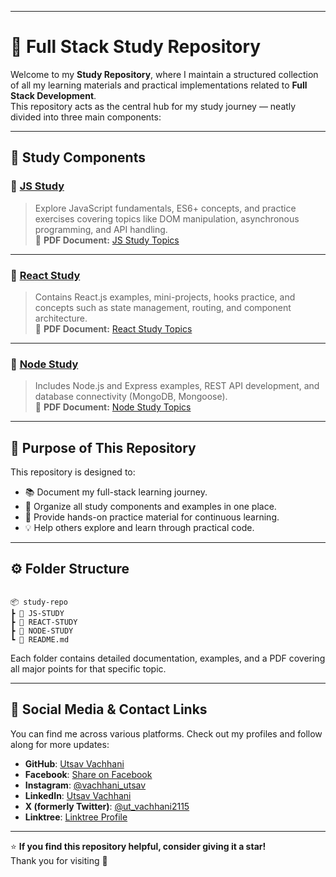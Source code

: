 
---

# 📘 Full Stack Study Repository

Welcome to my **Study Repository**, where I maintain a structured collection of all my learning materials and practical implementations related to **Full Stack Development**.  
This repository acts as the central hub for my study journey — neatly divided into three main components:

---

## 📂 Study Components

### 🔹 [JS Study](./JS-STUDY)
> Explore JavaScript fundamentals, ES6+ concepts, and practice exercises covering topics like DOM manipulation, asynchronous programming, and API handling.  
📄 **PDF Document:** [JS Study Topics](./js-topics-practice.pdf)

---

### 🔹 [React Study](./REACT-STUDY)
> Contains React.js examples, mini-projects, hooks practice, and concepts such as state management, routing, and component architecture.  
📄 **PDF Document:** [React Study Topics](./react-topics-practice.pdf)

---

### 🔹 [Node Study](./NODE-STUDY)
> Includes Node.js and Express examples, REST API development, and database connectivity (MongoDB, Mongoose).  
📄 **PDF Document:** [Node Study Topics](./nodejs-topics-practice.pdf)

---

## 🧠 Purpose of This Repository

This repository is designed to:
- 📚 Document my full-stack learning journey.
- 🧩 Organize all study components and examples in one place.
- 🧠 Provide hands-on practice material for continuous learning.
- 💡 Help others explore and learn through practical code.

---

## ⚙️ Folder Structure

```

📦 study-repo
┣ 📂 JS-STUDY
┣ 📂 REACT-STUDY
┣ 📂 NODE-STUDY
┗ 📄 README.md

```

Each folder contains detailed documentation, examples, and a PDF covering all major points for that specific topic.

---

## 👥 Social Media & Contact Links

You can find me across various platforms. Check out my profiles and follow along for more updates:

- **GitHub**: [Utsav Vachhani](https://github.com/utsavvachhani)
- **Facebook**: [Share on Facebook](https://www.facebook.com/share/XuhgoNWwae9jKxkj/?mibextid=qi2Omg)
- **Instagram**: [@vachhani_utsav](https://www.instagram.com/vachhani_utsav)
- **LinkedIn**: [Utsav Vachhani](https://www.linkedin.com/in/vachhani-utsav-21ut75/)
- **X (formerly Twitter)**: [@ut_vachhani2115](https://x.com/ut_vachhani2115?t=EItJcQaI9oTviQcRAWBdzQ&s=09)
- **Linktree**: [Linktree Profile](https://linktr.ee/utsavvachhani)

---

⭐ **If you find this repository helpful, consider giving it a star!**  
Thank you for visiting 🙌  